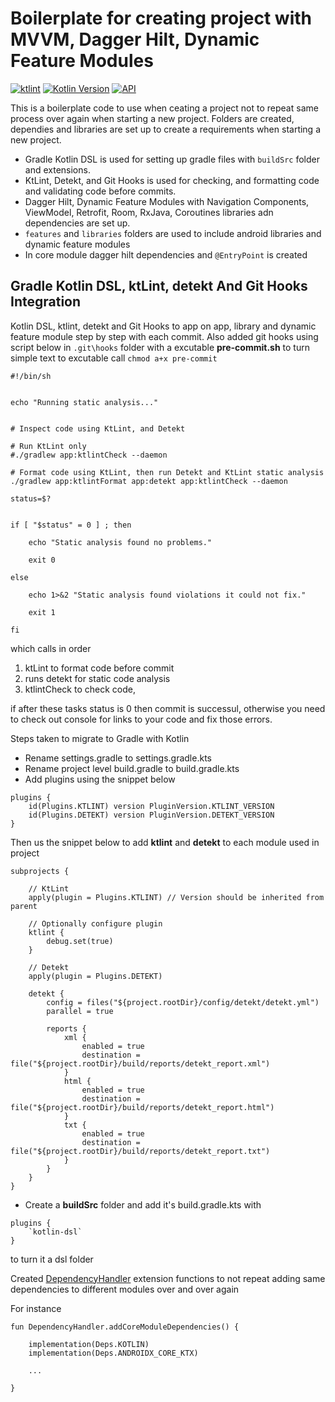 # Boilerplate for creating project with MVVM, Dagger Hilt, Dynamic Feature Modules

[![ktlint](https://img.shields.io/badge/code%20style-%E2%9D%A4-FF4081.svg)](https://ktlint.github.io/)
[![Kotlin Version](https://img.shields.io/badge/kotlin-1.3.72-blue.svg)](https://kotlinlang.org)
[![API](https://img.shields.io/badge/API-21%2B-brightgreen.svg?style=flat)](https://android-arsenal.com/api?level=21)


This is a boilerplate code to use when ceating a project not to repeat same process over again when starting a new project. Folders are created, dependies and libraries are set up
to create a requirements when starting a new project.

* Gradle Kotlin DSL is used for setting up gradle files with ```buildSrc``` folder and extensions.
* KtLint, Detekt, and Git Hooks is used for checking, and formatting code and validating code before commits.
* Dagger Hilt, Dynamic Feature Modules with Navigation Components, ViewModel, Retrofit, Room, RxJava, Coroutines libraries adn dependencies are set up.
* ```features``` and ```libraries``` folders are used to include android libraries and dynamic feature modules
* In core module dagger hilt dependencies and ```@EntryPoint``` is created

## Gradle Kotlin DSL, ktLint, detekt And Git Hooks Integration
Kotlin DSL, ktlint, detekt and Git Hooks to app on app, library and dynamic feature module step by step with each commit.
Also added git hooks using script below in ```.git\hooks``` folder with a excutable **pre-commit.sh** to turn simple text to excutable call ```chmod a+x pre-commit```

```
#!/bin/sh


echo "Running static analysis..."


# Inspect code using KtLint, and Detekt

# Run KtLint only
#./gradlew app:ktlintCheck --daemon

# Format code using KtLint, then run Detekt and KtLint static analysis
./gradlew app:ktlintFormat app:detekt app:ktlintCheck --daemon

status=$?


if [ "$status" = 0 ] ; then

    echo "Static analysis found no problems."

    exit 0

else

    echo 1>&2 "Static analysis found violations it could not fix."

    exit 1

fi
```

which calls in order

1. ktLint to format code before commit
2. runs detekt for static code analysis
3. ktlintCheck to check code,

if after these tasks status is 0 then commit is successul, otherwise you need to check out console for links to your code and fix those errors.


Steps taken to migrate to Gradle with Kotlin

* Rename settings.gradle to settings.gradle.kts
* Rename project level build.gradle to build.gradle.kts
* Add plugins using the snippet below
```
plugins {
    id(Plugins.KTLINT) version PluginVersion.KTLINT_VERSION
    id(Plugins.DETEKT) version PluginVersion.DETEKT_VERSION
}
```

Then us the snippet below to add **ktlint** and **detekt** to each module used in project

```
subprojects {

    // KtLint
    apply(plugin = Plugins.KTLINT) // Version should be inherited from parent

    // Optionally configure plugin
    ktlint {
        debug.set(true)
    }

    // Detekt
    apply(plugin = Plugins.DETEKT)

    detekt {
        config = files("${project.rootDir}/config/detekt/detekt.yml")
        parallel = true

        reports {
            xml {
                enabled = true
                destination = file("${project.rootDir}/build/reports/detekt_report.xml")
            }
            html {
                enabled = true
                destination = file("${project.rootDir}/build/reports/detekt_report.html")
            }
            txt {
                enabled = true
                destination = file("${project.rootDir}/build/reports/detekt_report.txt")
            }
        }
    }
}
```
* Create a **buildSrc** folder and add it's build.gradle.kts with
```
plugins {
    `kotlin-dsl`
}
```
to turn it a dsl folder

Created [DependencyHandler](buildSrc/src/main/java/extension/DependencyHandlerExtension.kt) extension functions to not repeat adding same dependencies to different modules over and over again

For instance

```
fun DependencyHandler.addCoreModuleDependencies() {

    implementation(Deps.KOTLIN)
    implementation(Deps.ANDROIDX_CORE_KTX)

    ...

}
```
